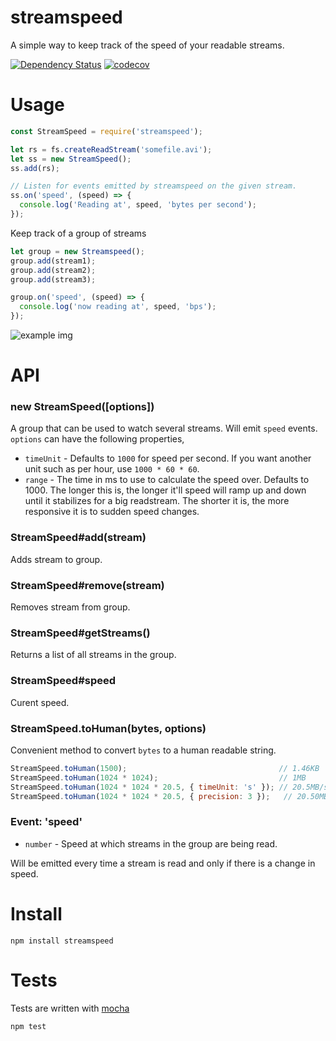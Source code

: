 # streamspeed

A simple way to keep track of the speed of your readable streams.

[![Dependency Status](https://david-dm.org/fent/node-streamspeed.svg)](https://david-dm.org/fent/node-streamspeed)
[![codecov](https://codecov.io/gh/fent/node-streamspeed/branch/master/graph/badge.svg)](https://codecov.io/gh/fent/node-streamspeed)

# Usage

```js
const StreamSpeed = require('streamspeed');

let rs = fs.createReadStream('somefile.avi');
let ss = new StreamSpeed();
ss.add(rs);

// Listen for events emitted by streamspeed on the given stream.
ss.on('speed', (speed) => {
  console.log('Reading at', speed, 'bytes per second');
});
```

Keep track of a group of streams

```js
let group = new Streamspeed();
group.add(stream1);
group.add(stream2);
group.add(stream3);

group.on('speed', (speed) => {
  console.log('now reading at', speed, 'bps');
});
```

![example img](http://i.imgur.com/y47Sc.png)

# API
### new StreamSpeed([options])
A group that can be used to watch several streams. Will emit `speed` events. `options` can have the following properties,
- `timeUnit` - Defaults to `1000` for speed per second. If you want another unit such as per hour, use `1000 * 60 * 60`.
- `range` - The time in ms to use to calculate the speed over. Defaults to 1000. The longer this is, the longer it'll speed will ramp up and down until it stabilizes for a big readstream. The shorter it is, the more responsive it is to sudden speed changes.

### StreamSpeed#add(stream)
Adds stream to group.

### StreamSpeed#remove(stream)
Removes stream from group.

### StreamSpeed#getStreams()
Returns a list of all streams in the group.

### StreamSpeed#speed
Curent speed.

### StreamSpeed.toHuman(bytes, options)
Convenient method to convert `bytes` to a human readable string.

```js
StreamSpeed.toHuman(1500);                                  // 1.46KB
StreamSpeed.toHuman(1024 * 1024);                           // 1MB
StreamSpeed.toHuman(1024 * 1024 * 20.5, { timeUnit: 's' }); // 20.5MB/s
StreamSpeed.toHuman(1024 * 1024 * 20.5, { precision: 3 });   // 20.50MB
```

### Event: 'speed'
* `number` - Speed at which streams in the group are being read.

Will be emitted every time a stream is read and only if there is a change in speed.


# Install

    npm install streamspeed


# Tests
Tests are written with [mocha](https://mochajs.org)

```bash
npm test
```
